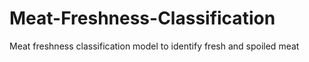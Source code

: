 # Meat-Freshness-Classification
Meat freshness classification model to identify fresh and spoiled meat
